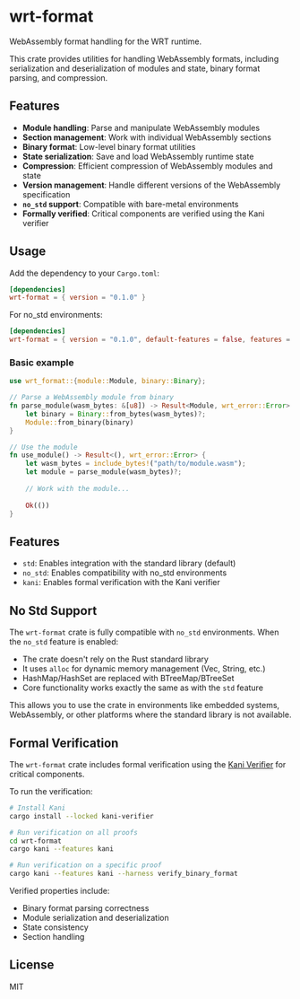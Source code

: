 # wrt-format

WebAssembly format handling for the WRT runtime.

This crate provides utilities for handling WebAssembly formats, including serialization and deserialization of modules and state, binary format parsing, and compression.

## Features

- **Module handling**: Parse and manipulate WebAssembly modules
- **Section management**: Work with individual WebAssembly sections
- **Binary format**: Low-level binary format utilities
- **State serialization**: Save and load WebAssembly runtime state
- **Compression**: Efficient compression of WebAssembly modules and state
- **Version management**: Handle different versions of the WebAssembly specification
- **`no_std` support**: Compatible with bare-metal environments
- **Formally verified**: Critical components are verified using the Kani verifier

## Usage

Add the dependency to your `Cargo.toml`:

```toml
[dependencies]
wrt-format = { version = "0.1.0" }
```

For no_std environments:

```toml
[dependencies]
wrt-format = { version = "0.1.0", default-features = false, features = ["no_std"] }
```

### Basic example

```rust
use wrt_format::{module::Module, binary::Binary};

// Parse a WebAssembly module from binary
fn parse_module(wasm_bytes: &[u8]) -> Result<Module, wrt_error::Error> {
    let binary = Binary::from_bytes(wasm_bytes)?;
    Module::from_binary(binary)
}

// Use the module
fn use_module() -> Result<(), wrt_error::Error> {
    let wasm_bytes = include_bytes!("path/to/module.wasm");
    let module = parse_module(wasm_bytes)?;
    
    // Work with the module...
    
    Ok(())
}
```

## Features

- `std`: Enables integration with the standard library (default)
- `no_std`: Enables compatibility with no_std environments
- `kani`: Enables formal verification with the Kani verifier

## No Std Support

The `wrt-format` crate is fully compatible with `no_std` environments. When the `no_std` feature is enabled:

- The crate doesn't rely on the Rust standard library
- It uses `alloc` for dynamic memory management (Vec, String, etc.)
- HashMap/HashSet are replaced with BTreeMap/BTreeSet
- Core functionality works exactly the same as with the `std` feature

This allows you to use the crate in environments like embedded systems, WebAssembly, or other platforms where the standard library is not available.

## Formal Verification

The `wrt-format` crate includes formal verification using the [Kani Verifier](https://github.com/model-checking/kani) for critical components.

To run the verification:

```bash
# Install Kani
cargo install --locked kani-verifier

# Run verification on all proofs
cd wrt-format
cargo kani --features kani

# Run verification on a specific proof
cargo kani --features kani --harness verify_binary_format
```

Verified properties include:
- Binary format parsing correctness
- Module serialization and deserialization
- State consistency
- Section handling

## License

MIT 